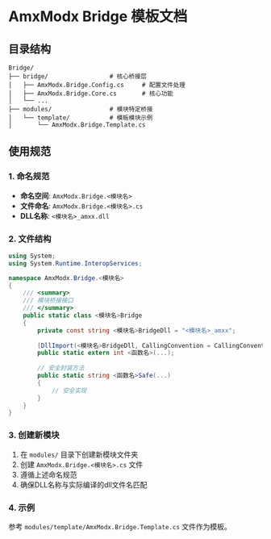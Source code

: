 # AmxModx Bridge 模板文档

## 目录结构

```
Bridge/
├── bridge/                 # 核心桥接层
│   ├── AmxModx.Bridge.Config.cs     # 配置文件处理
│   ├── AmxModx.Bridge.Core.cs       # 核心功能
│   └── ...
├── modules/                # 模块特定桥接
│   └── template/           # 模板模块示例
│       └── AmxModx.Bridge.Template.cs
```

## 使用规范

### 1. 命名规范
- **命名空间**: `AmxModx.Bridge.<模块名>`
- **文件命名**: `AmxModx.Bridge.<模块名>.cs`
- **DLL名称**: `<模块名>_amxx.dll`

### 2. 文件结构
```csharp
using System;
using System.Runtime.InteropServices;

namespace AmxModx.Bridge.<模块名>
{
    /// <summary>
    /// 模块桥接接口
    /// </summary>
    public static class <模块名>Bridge
    {
        private const string <模块名>BridgeDll = "<模块名>_amxx";
        
        [DllImport(<模块名>BridgeDll, CallingConvention = CallingConvention.Cdecl)]
        public static extern int <函数名>(...);
        
        // 安全封装方法
        public static string <函数名>Safe(...)
        {
            // 安全实现
        }
    }
}
```

### 3. 创建新模块

1. 在 `modules/` 目录下创建新模块文件夹
2. 创建 `AmxModx.Bridge.<模块名>.cs` 文件
3. 遵循上述命名规范
4. 确保DLL名称与实际编译的dll文件名匹配

### 4. 示例

参考 `modules/template/AmxModx.Bridge.Template.cs` 文件作为模板。